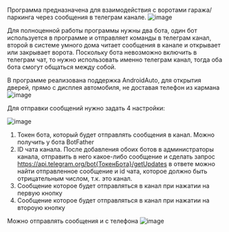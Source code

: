Программа предназначена для взаимодействия с воротами гаража/паркинга через сообщения в телеграм канале.
![image](https://github.com/user-attachments/assets/784ecd19-7687-4112-99b6-f4fbba1e19af)

Для полноценной работы программы нужны два бота, один бот используется в программе и отправляет команды в телеграм канал, 
второй в системе умного дома читает сообщения в канале и открывает или закрывает ворота. Поскольку бота невозможно включить 
в телеграм чат, то нужно использовать именно телеграм канал, тогда оба бота смогут общаться между собой.

В программе реализована поддержка AndroidAuto, для открытия дверей, прямо с дисплея автомобиля, не доставая телефон из кармана
![image](https://github.com/user-attachments/assets/499429b7-8cef-45f7-9931-9a93dc085abe)

Для отправки сообщений нужно задать 4 настройки:

![image](https://github.com/user-attachments/assets/a38d150b-22c9-48a8-b6d6-21754be2d9d2)

1. Токен бота, который будет отправлять сообщения в канал. Можно получить у бота BotFather
2. ID чата канала. После добавления обоих ботов в администраторы канала, отправить в него какое-либо сообщение и сделать запрос
   https://api.telegram.org/bot{ТокенБота}/getUpdates
   в ответе можно найти отправленное сообщение и id чата, которое должно быть отрицательным числом, т.к. это канал.
3. Сообщение которое будет отправляться в канал при нажатии на первую кнопку
4. Сообщение которое будет отправляться в канал при нажатии на второую кнопку

Можно отправлять сообщения и с телефона
![image](https://github.com/user-attachments/assets/93601ac7-82dd-4007-a902-915d94c6bbb8)
